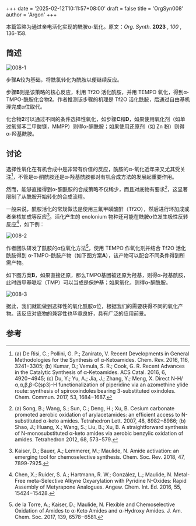 +++
date = '2025-02-12T10:11:57+08:00'
draft = false
title = 'OrgSyn008'
author = 'Argon'
+++

本篇策略为通过亲电活化实现的酰胺α-氧化。原文：*Org. Synth.*  **2023** ,  *100* , 136-158.

<!--more-->

## 简述

![008-1](https://img.z4a.net/images/2025/02/12/008-1.png)

步骤**A**较为基础，将酰氯转化为酰胺以便继续反应。

步骤**B**则是该策略的核心反应，利用 Tf2O 活化酰胺，并用 TEMPO 氧化，得到α-TMPO-酰胺化合物**2**。作者推测该步骤的机理是 Tf2O 活化酰胺，后通过自由基机理完成α位取代。

化合物**2**可以通过不同的条件选择性氧化，如步骤**C**和**D**，如果使用氧化剂（如单过氧邻苯二甲酸镁，MMPP）则得α-酮酰胺；如果使用还原剂（如 Zn 粉）则得α-羟基酰胺。

## 讨论

选择性氧化在有机合成中是非常有价值的反应，酰胺的α-氧化近年来又尤其受关注[^1]，不管是α-酮酰胺还是α-羟基酰胺都对有机合成方法的发展起重要作用。

然而，能够直接得到α-酮酰胺的合成策略不仅稀少，而且对底物有要求[^2]，这显著限制了从酰胺开始转化的合成流程。

一般来说，酰胺活化的常规做法是使用三氟甲磺酸酐（Tf2O），然后进行环加成或者亲核加成等反应[^3]。活化产生的 enolonium 物种还可能在酰胺α位发生极性反转反应[^4]，如下例：

![008-2](https://img.z4a.net/images/2025/02/12/008-2.png)

作者团队研发了酰胺的α位氧化方法[^5]，使用 TEMPO 作氧化剂并结合 Tf2O 活化酰胺得到 α-TMPO-酰胺产物（如下图方案**A**），该产物可以配合不同条件得到所需产物。

如下图方案**B**，如果直接还原，那么TMPO基团被还原为羟基，则得α-羟基酰胺，此时四甲基哌啶（TMP）可以当成是保护基；如果氧化，则得α-酮酰胺。

![008-3](https://img.z4a.net/images/2025/02/12/008-3.png)

据此，我们就能做到选择性的氧化酰胺α位，根据我们的需要获得不同的氧化产物。该反应对底物的兼容性也毕竟良好，具有广泛的应用前景。

## 参考

[^1]: (a) De Risi, C.; Pollini, G. P.; Zanirato, V. Recent Developments in General Methodologies for the Synthesis of α-Ketoamides. Chem. Rev. 2016, 116, 3241−3305; (b) Kumar, D.; Vemula, S. R.; Cook, G. R. Recent Advances in the Catalytic Synthesis of α-Ketoamides. ACS Catal. 2016, 6, 4920−4945; (c) Du, Y.; Yu, A.; Jia, J.; Zhang, Y.; Meng, X. Direct N-H/α,α,β,β-C(sp3)-H functionalization of piperidine via an azomethine ylide route: synthesis of spirooxindoles bearing 3-substituted oxindoles. Chem. Commun. 2017, 53, 1684−1687.
    
[^2]: (a) Song, B.; Wang, S.; Sun, C.; Deng, H.; Xu, B. Cesium carbonate promoted aerobic oxidation of arylacetamides: an efficient access to N-substituted α-keto amides. Tetrahedron Lett. 2007, 48, 8982−8986; (b) Shao, J.; Huang, X.; Wang, S.; Liu, B.; Xu, B. A straightforward synthesis of N-monosubstituted α-keto amides via aerobic benzylic oxidation of amides. Tetrahedron 2012, 68, 573−579.
    
[^3]: Kaiser, D.; Bauer, A.; Lemmerer, M.; Maulide, N. Amide activation: an emerging tool for chemoselective synthesis. Chem. Soc. Rev. 2018, 47, 7899-7925.
    
[^4]: Chen, X.; Ruider, S. A.; Hartmann, R. W.; González, L.; Maulide, N. Metal-Free meta-Selective Alkyne Oxyarylation with Pyridine N-Oxides: Rapid Assembly of Metyrapone Analogues. Angew. Chem. Int. Ed. 2016, 55, 15424−15428.
    
[^5]: de la Torre, A.; Kaiser, D.; Maulide, N. Flexible and Chemoselective Oxidation of Amides to α-Keto Amides and α-Hydroxy Amides. J. Am. Chem. Soc. 2017, 139, 6578−6581.
